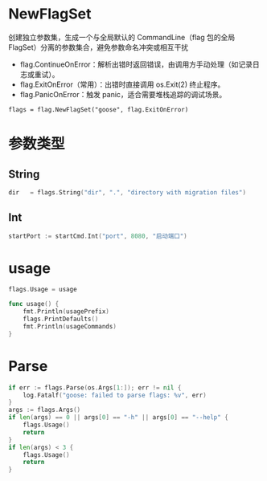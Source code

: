 # NewFlagSet

创建独立参数集，生成一个与全局默认的 CommandLine（flag 包的全局 FlagSet）分离的参数集合，避免参数命名冲突或相互干扰

* flag.ContinueOnError：解析出错时返回错误，由调用方手动处理（如记录日志或重试）。
* flag.ExitOnError（常用）：出错时直接调用 os.Exit(2) 终止程序。
* flag.PanicOnError：触发 panic，适合需要堆栈追踪的调试场景。

```
flags = flag.NewFlagSet("goose", flag.ExitOnError)
```

# 参数类型
## String
```go
dir   = flags.String("dir", ".", "directory with migration files")
```

## Int
```go
startPort := startCmd.Int("port", 8080, "启动端口")
```

# usage
```go
flags.Usage = usage

func usage() {
	fmt.Println(usagePrefix)
	flags.PrintDefaults()
	fmt.Println(usageCommands)
}
````

# Parse
```go
if err := flags.Parse(os.Args[1:]); err != nil {
	log.Fatalf("goose: failed to parse flags: %v", err)
}
args := flags.Args()
if len(args) == 0 || args[0] == "-h" || args[0] == "--help" {
	flags.Usage()
	return
}
if len(args) < 3 {
	flags.Usage()
	return
}
```
